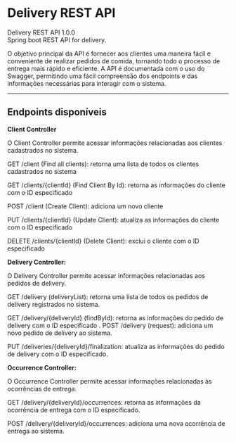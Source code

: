 # Delivery REST API 

Delivery REST API  1.0.0<br>
Spring boot REST API for delivery.

O objetivo principal da API é fornecer aos clientes uma maneira fácil e conveniente de realizar pedidos de comida, tornando todo o processo de entrega mais rápido e eficiente. A API é documentada com o uso do Swagger, permitindo uma fácil compreensão dos endpoints e das informações necessárias para interagir com o sistema.

___
## Endpoints disponíveis


**Client Controller**

O Client Controller permite acessar informações relacionadas aos clientes cadastrados no sistema.

GET /client (Find all clients): retorna uma lista de todos os clientes cadastrados no sistema

GET /clients/{clientId} (Find Client By Id): retorna as informações do cliente com o ID especificado

POST /client (Create Client): adiciona um novo cliente

PUT /clients/{clientId} (Update Client): atualiza as informações do cliente com o ID especificado

DELETE /clients/{clientId} (Delete Client): exclui o cliente com o ID especificado

**Delivery Controller:**

O Delivery Controller permite acessar informações relacionadas aos pedidos de delivery.

GET /delivery (deliveryList): retorna uma lista de todos os pedidos de delivery registrados no sistema.

GET /delivery/{deliveryId} (findById): retorna as informações do pedido de delivery com o ID especificado
.
POST /delivery (request): adiciona um novo pedido de delivery ao sistema.

PUT /deliveries/{deliveryId}/finalization: atualiza as informações do pedido de delivery com o ID especificado.

**Occurrence Controller:**

O Occurrence Controller permite acessar informações relacionadas às ocorrências de entrega.

GET /delivery/{deliveryId}/occurrences: retorna as informações da ocorrência de entrega com o ID especificado.

POST /delivery/{deliveryId}/occurrences: adiciona uma nova ocorrência de entrega ao sistema.
